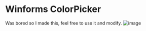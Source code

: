 # Winforms ColorPicker
Was bored so I made this, feel free to use it and modify.
![image](https://user-images.githubusercontent.com/111663635/189879141-ed4b8533-4d4b-43e4-a49d-4e8f2b844897.png)
